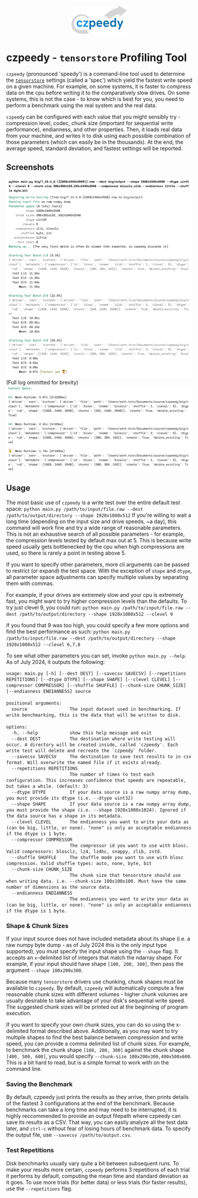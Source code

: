 <p align="center">
  <img src="https://github.com/royerlab/czpeedy/raw/main/images/logo.png" width="150" alt="Czpeedy logo">
</p>


# czpeedy - `tensorstore` Profiling Tool
`czpeedy` (pronounced 'speedy') is a command-line tool used to determine the [`tensorstore`](https://github.com/google/tensorstore/) settings
(called a 'spec') which yield the fastest write speed on a given machine. For example, on some systems, it is faster
to compress data on the cpu before writing it to the comparatively slow drives. On some systems, this is not the case - to
know which is best for you, you need to perform a benchmark using the real system and the real data.

`czpeedy` can be configured with each value that you might sensibly try - compression level, codec, chunk size (important
for sequential write performance), endianness, and other properties. Then, it loads real data from your machine, and writes it
to disk using each possible combination of those parameters (which can easily be in the thousands). At the end, the average speed,
standard deviation, and fastest settings will be reported.

## Screenshots
![A screenshot of the terminal output created by `czpeedy`.](images/term_screenshot.png)
(Full log ommitted for brevity)
![A screenshot of the result summary created by `czpeedy`.](images/term_screenshot_2.png)

## Usage
The most basic use of `czpeedy` is a write test over the entire default test space:
`python main.py /path/to/input/file.raw --dest /path/to/output/directory --shape 1920x1080x512`
If you're willing to wait a long time (depending on the input size and drive speeds, ~a day), this command will work fine and try a
wide range of reasonable parameters. This is not an exhaustive search of all possible parameters - for example, the compression levels
tested by default max out at 5. This is because write speed usually gets bottlenecked by the cpu when high compressions are used,
so there is rarely a point in testing above 5.

If you want to specify other parameters, more cli arguments can be passed to restrict (or expand) the test
space. With the exception of `shape` and `dtype`, all parameter space adjustments can specify multiple values
by separating them with commas.

For example, if your drives are extremely slow and your cpu is extremely fast, you might want to try higher compression levels than
the defaults. To try just clevel 9, you could run:
`python main.py /path/to/input/file.raw --dest /path/to/output/directory --shape 1920x1080x512 --clevel 9`

If you found that 9 was too high, you could specify a few more options and find the best performance as such:
`python main.py /path/to/input/file.raw --dest /path/to/output/directory --shape 1920x1080x512 --clevel 6,7,8`

To see what other parameters you can set, invoke `python main.py --help`. As of July 2024, it outputs the following:
```text
usage: main.py [-h] [--dest DEST] [--savecsv SAVECSV] [--repetitions REPETITIONS] [--dtype DTYPE] [--shape SHAPE] [--clevel CLEVEL] [--compressor COMPRESSOR] [--shuffle SHUFFLE] [--chunk-size CHUNK_SIZE] [--endianness ENDIANNESS] source

positional arguments:
  source                The input dataset used in benchmarking. If write benchmarking, this is the data that will be written to disk.

options:
  -h, --help            show this help message and exit
  --dest DEST           The destination where write testing will occur. A directory will be created inside, called 'czpeedy'. Each write test will delete and recreate the `czpeedy` folder.
  --savecsv SAVECSV     The destination to save test results to in csv format. Will overwrite the named file if it exists already.
  --repetitions REPETITIONS
                        The number of times to test each configuration. This increases confidence that speeds are repeatable, but takes a while. (default: 3)
  --dtype DTYPE         If your data source is a raw numpy array dump, you must provide its dtype (i.e. --dtype uint32)
  --shape SHAPE         If your data source is a raw numpy array dump, you must provide the shape (i.e. --shape 1920x1080x1024). Ignored if the data source has a shape in its metadata.
  --clevel CLEVEL       The endianness you want to write your data as (can be big, little, or none). "none" is only an acceptable endianness if the dtype is 1 byte.
  --compressor COMPRESSOR
                        The compressor id you want to use with blosc. Valid compressors: blosclz, lz4, lz4hc, snappy, zlib, zstd.
  --shuffle SHUFFLE     The shuffle mode you want to use with blosc compression. Valid shuffle types: auto, none, byte, bit
  --chunk-size CHUNK_SIZE
                        The chunk size that tensorstore should use when writing data. i.e. --chunk-size 100x100x100. Must have the same number of dimensions as the source data.
  --endianness ENDIANNESS
                        The endianness you want to write your data as (can be big, little, or none). "none" is only an acceptable endianness if the dtype is 1 byte.
```

### Shape & Chunk Sizes
If your input source does not have included metadata about its shape (i.e. a raw numpy byte dump - as of July 2024
this is the only input type supported), you must specify the input shape using the `--shape` flag. It accepts
an `x`-delimited list of integers that match the ndarray shape. For example, if your input should have shape
`[100, 200, 300]`, then pass the argument `--shape 100x200x300`.

Because many `tensorstore` drivers use chunking, chunk shapes must be available to `czpeedy`. By default, `czpeedy` will
automatically compute a few reasonable chunk sizes with different volumes - higher chunk volumes are usually desirable
to take advantage of your disk's sequential write speed. The suggested chunk sizes will be printed out at the beginning
of program execution.

If you want to specify your own chunk sizes, you can do so using the x-delimited format described above. Additionally,
as you may want to try multiple shapes to find the best balance between compression and write speed, you can provide a
comma delimited list of chunk sizes. For example, to benchmark the chunk shape `[100, 200, 300]` against the chunk shape
`[400, 500, 600]`, you would specify `--chunk-size 100x200x300,400x500x600`. This is a bit hard to read, but is a simple
format to work with on the command line.

### Saving the Benchmark
By default, czpeedy just prints the results as they arrive, then prints details of the fastest 3 configurations
at the end of the benchmark. Because benchmarks can take a long time and may need to be interrupted, it is
highly reccommended to provide an output filepath where czpeedy can save its results as a CSV. That way,
you can easily analyze all the test data later, and `ctrl-c` without fear of losing hours of benchmark data.
To specify the output file, use `--savecsv /path/to/output.csv`.

### Test Repetitions
Disk benchmarks usually vary quite a bit between subsequent runs. To make your results more certain, `czpeedy` performs
3 repetitions of each trial it performs by default, computing the mean time and standard deviation as it goes. To use
more trials (for better data) or less trials (for faster results), use the `--repetitions` flag.